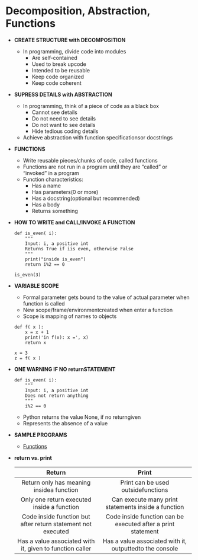 # Decomposition, Abstraction, Functions

- **CREATE STRUCTURE with DECOMPOSITION**
	- In programming, divide code into modules
		- Are self-contained
		- Used to break upcode
		- Intended to be reusable
		- Keep code organized
		- Keep code coherent
		
- **SUPRESS DETAILS with ABSTRACTION**
	- In programming, think of a piece of code as a black box
		- Cannot see details
		- Do not need to see details
		- Do not want to see details
		- Hide tedious coding details
	- Achieve abstraction with function specificationsor docstrings

- **FUNCTIONS**
	- Write reusable pieces/chunks of code, called functions
	- Functions are not run in a program until they are “called” or “invoked” in a program
	- Function characteristics:
		- Has a name
		- Has parameters(0 or more)
		- Has a docstring(optional but recommended)
		- Has a body
		- Returns something
		
- **HOW TO WRITE and CALL/INVOKE A FUNCTION**

	```
	def is_even( i):
		"""
		Input: i, a positive int
		Returns True if iis even, otherwise False
		"""
		print("inside is_even")
		return i%2 == 0
	```

	```
	is_even(3)
	```
	
- **VARIABLE SCOPE**
	- Formal parameter gets bound to the value of actual parameter when function is called
	- New scope/frame/environmentcreated when enter a function
	- Scope is mapping of names to objects
	
	```
	def f( x ):
		x = x + 1
		print('in f(x): x =', x)
		return x
	```
	
	```
	x = 3
	z = f( x )
	```
	
- **ONE WARNING IF NO returnSTATEMENT**
	
	```
	def is_even( i):
		"""
		Input: i, a positive int
		Does not return anything
		"""
		i%2 == 0
	```
	
	- Python returns the value None, if no returngiven
	- Represents the absence of a value

- **SAMPLE PROGRAMS**
	- [Functions](https://github.com/LinuxLibrary/Python/blob/master/Programs/MITOCW/01-OCW_6-0001/lec4_functions.py)
	
- **return vs. print**

	| Return | Print |
	|:--------:|:-------:|
	| Return only has meaning insidea function | Print can be used outsidefunctions |
	| Only one return executed inside a function | Can execute many print statements inside a function |
	| Code inside function but after return statement not executed | Code inside function can be executed after a print statement |
	| Has a value associated with it, given to function caller | Has a value associated with it, outputtedto the console |